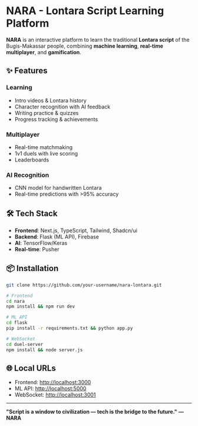 # NARA - Lontara Script Learning Platform

**NARA** is an interactive platform to learn the traditional **Lontara script** of the Bugis-Makassar people, combining **machine learning**, **real-time multiplayer**, and **gamification**.

## ✨ Features

### Learning

* Intro videos & Lontara history
* Character recognition with AI feedback
* Writing practice & quizzes
* Progress tracking & achievements

### Multiplayer

* Real-time matchmaking
* 1v1 duels with live scoring
* Leaderboards

### AI Recognition

* CNN model for handwritten Lontara
* Real-time predictions with >95% accuracy

## 🛠️ Tech Stack

* **Frontend**: Next.js, TypeScript, Tailwind, Shadcn/ui
* **Backend**: Flask (ML API), Firebase
* **AI**: TensorFlow/Keras
* **Real-time**: Pusher

## 📦 Installation

```bash
git clone https://github.com/your-username/nara-lontara.git

# Frontend
cd nara
npm install && npm run dev

# ML API
cd flask
pip install -r requirements.txt && python app.py

# WebSocket
cd duel-server
npm install && node server.js
```

## 🌐 Local URLs

* Frontend: [http://localhost:3000](http://localhost:3000)
* ML API: [http://localhost:5000](http://localhost:5000)
* WebSocket: [http://localhost:3001](http://localhost:3001)
---

**"Script is a window to civilization — tech is the bridge to the future."**
**— NARA**
